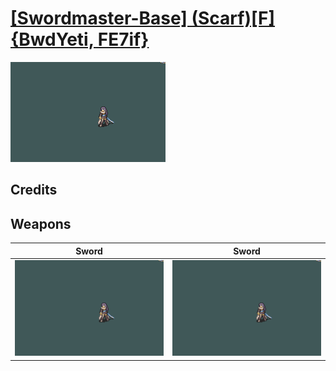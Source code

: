 # [\[Swordmaster-Base\] \(Scarf\)\[F\]{BwdYeti, FE7if}](./)

<img src="./1.%20Sword%20(Astra%20Crit%201)/Sword_000.png" alt="[Swordmaster-Base] (Scarf)[F]{BwdYeti, FE7if} standing" />

## Credits



## Weapons


|Sword |Sword |
|  :---: | :---: |
| <img alt="Sword animation" src="./1.%20Sword%20(Astra%20Crit%201)/Sword.gif" /> | <img alt="Sword animation" src="./1.%20Sword%20(Astra%20Crit%202)/Sword.gif" /> |

